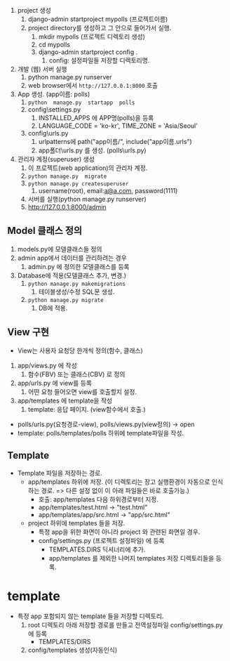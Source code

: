 1. project 생성
   1. django-admin  startproject  mypolls  (프로젝트이름)
   2. project directory를 생성하고 그 안으로 들어가서 실행.
      1. mkdir mypolls   (프로젝트 디렉토리 생성)
      2. cd mypolls
      3. django-admin  startproject  config   . 
         1. config: 설정파일들 저장할 디렉토리명.
2. 개발 (웹) 서버 실행
   1. python manage.py runserver
   2. web browser에서 `http://127.0.0.1:8000`  호출
3. App 생성. (app이름: polls)
   1. `python  manage.py  startapp  polls`
   2. config\settings.py
      1. INSTALLED_APPS 에 APP명(polls)을 등록
      2. LANGUAGE_CODE = 'ko-kr', TIME_ZONE = 'Asia/Seoul'
   3. config\urls.py
      1. urlpatterns에 path("app이름/", include("app이름.urls")
      2. app폴더\urls.py 를 생성. (polls\urls.py)
4. 관리자 계정(superuser) 생성
   1. 이 프로젝트(web application)의 관리자 계정.
   2. `python manage.py  migrate`
   3. `python manage.py createsuperuser`
      1. username(root), email:a@a.com, password(1111)
   4. 서버를 실행(python manage.py runserver)
   5. http://127.0.0.1:8000/admin

## Model 클래스 정의
1. models.py에 모델클래스들 정의
2. admin app에서 데이터를 관리하려는 경우
   1. admin.py 에 정의한 모델클래스를 등록
3. Database에 적용(모델클래스 추가, 변경.)
   1. `python manage.py makemigrations` 
      1. 테이블생성/수정 SQL문 생성.
   2. `python manage.py migrate`
      1. DB에 적용.

## View 구현
- View는 사용자 요청당 한개씩 정의(함수, 클래스)
1. app/views.py 에 작성
   1. 함수(FBV) 또는 클래스(CBV) 로 정의
2. app/urls.py 에 view를 등록
   1. 어떤 요청 들어오면 view를 호출할지 설정.
3. app/templates 에 template을 작성
   1. template: 응답 페이지. (view함수에서 호출.)

- polls/urls.py(요청경로-view), polls/views.py(view정의) -> open
- template:  polls/templates/polls 하위에 template파일을 작성.

## Template
- Template 파일을 저장하는 경로.
  - app/templates  하위에 저장. (이 디렉토리는 장고 실행환경이 자동으로 인식하는 경로. => 다른 설정 없이 이 아래 파일들은 바로 호출가능.)
    - 호출: app/templates 다음 하위경로부터 지정.
    - app/templates/test.html -> "test.html"
    - app/templates/app/src.html -> "app/src.html"
  - project 하위에 templates 들을 저장.
    - 특정 app을 위한 화면이 아니라 project 와 관련된 화면일 경우.
    - config/settings.py (프로젝트 설정파일) 에 등록
      - TEMPLATES.DIRS 딕셔너리에 추가.
      - app/templates 를 제외한 나머지 templates 저장 디렉토리들을 등록.

# template
- 특정 app 포함되지 않는 template 들을 저장할 디렉토리.
  1. root 디렉토리 아래 저장할 경로를 만들고 전역설정파일 config/settings.py 에 등록
     -  TEMPLATES/DIRS
  2. config/templates 생성(자동인식) 
